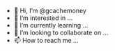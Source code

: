 - 👋 Hi, I’m @gcachemoney
- 👀 I’m interested in ...
- 🌱 I’m currently learning ...
- 💞️ I’m looking to collaborate on ...
- 📫 How to reach me ...

<!---
gcachemoney/gcachemoney is a ✨ special ✨ repository because its `README.md` (this file) appears on your GitHub profile.
You can click the Preview link to take a look at your changes.
--->
